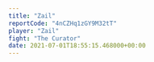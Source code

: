 ```yaml
---
title: "Zail"
reportCode: "4nCZHq1zGY9M32tT"
player: "Zail"
fight: "The Curator"
date: 2021-07-01T18:55:15.468000+00:00
---
```

